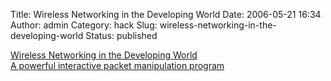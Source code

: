 Title: Wireless Networking in the Developing World
Date: 2006-05-21 16:34
Author: admin
Category: hack
Slug: wireless-networking-in-the-developing-world
Status: published

[Wireless Networking in the Developing World](http://wndw.net/)  
[A powerful interactive packet manipulation
program](http://www.secdev.org/projects/scapy/)

